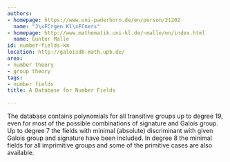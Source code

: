 ```yaml
---
authors:
- homepage: https://www.uni-paderborn.de/en/person/21202
  name: "J\xFCrgen Kl\xFCners"
- homepage: http://www.mathematik.uni-kl.de/~malle/en/index.html
  name: Gunter Malle
id: number-fields-km
location: http://galoisdb.math.upb.de/
area:
- number theory
- group theory
tags:
- number fields
title: A Database for Number Fields

---
```


The database contains polynomials for all transitive groups up to degree 19, even for most of the possible combinations of signature and Galois group. Up to degree 7 the fields with minimal (absolute) discriminant with given Galois group and signature have been included. In degree 8 the minimal fields for all imprimitive groups and some of the primitive cases are also available.